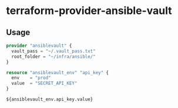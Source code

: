 # terraform-provider-ansible-vault

## Usage

```tf
provider "ansiblevault" {
  vault_pass = "~/.vault_pass.txt"
  root_folder = "~/infra/ansible/"
}

resource "ansiblevault_env" "api_key" {
  env    = "prod"
  value  = "SECRET_API_KEY"
}

${ansiblevault_env.api_key.value}
```
